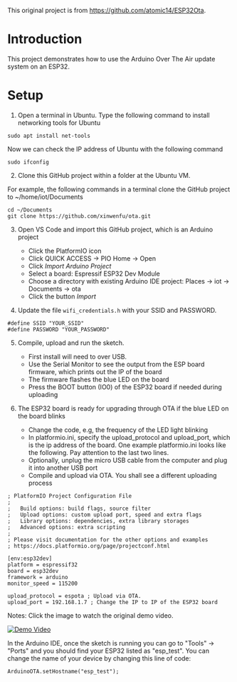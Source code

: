 This original project is from https://github.com/atomic14/ESP32Ota.

# Introduction

This project demonstrates how to use the Arduino Over The Air update system on an ESP32.


# Setup

1. Open a terminal in Ubuntu. Type the following command to install networking tools for Ubuntu
```
sudo apt install net-tools
```
Now we can check the IP address of Ubuntu with the following command
```
sudo ifconfig
```

2. Clone this GitHub project within a folder at the Ubuntu VM.

For example, the following commands in a terminal clone the GitHub project to ~/home/iot/Documents

```
cd ~/Documents
git clone https://github.com/xinwenfu/ota.git
```

3. Open VS Code and import this GitHub project, which is an Arduino project
   - Click the PlatformIO icon
   - Click QUICK ACCESS -> PIO Home -> Open
   - Click *Import Arduino Project*
   - Select a board: Espressif ESP32 Dev Module
   - Choose a directory with existing Arduino IDE project: Places -> iot -> Documents -> ota
   - Click the button *Import*

4. Update the file `wifi_credentials.h` with your SSID and PASSWORD.

```
#define SSID "YOUR_SSID"
#define PASSWORD "YOUR_PASSWORD"
```

5. Compile, upload and run the sketch.
   - First install will need to over USB.
   - Use the Serial Monitor to see the output from the ESP board firmware, which prints out the IP of the board
   - The firmware flashes the blue LED on the board
   - Press the BOOT button (IO0) of the ESP32 board if needed during uploading

6. The ESP32 board is ready for upgrading through OTA if the blue LED on the board blinks
   - Change the code, e.g, the frequency of the LED light blinking
   - In platformio.ini, specify the upload_protocol and upload_port, which is the ip address of the board. One example platformio.ini looks like the following. Pay attention to the last two lines.
   - Optionally, unplug the micro USB cable from the computer and plug it into another USB port 
   - Compile and upload via OTA. You shall see a different uploading process 

```
; PlatformIO Project Configuration File
;
;   Build options: build flags, source filter
;   Upload options: custom upload port, speed and extra flags
;   Library options: dependencies, extra library storages
;   Advanced options: extra scripting
;
; Please visit documentation for the other options and examples
; https://docs.platformio.org/page/projectconf.html

[env:esp32dev]
platform = espressif32
board = esp32dev
framework = arduino
monitor_speed = 115200

upload_protocol = espota ; Upload via OTA. 
upload_port = 192.168.1.7 ; Change the IP to IP of the ESP32 board
```

Notes:
Click the image to watch the original demo video.

[![Demo Video](https://img.youtube.com/vi/_bMsrxiyuHs/0.jpg)](https://www.youtube.com/watch?v=_bMsrxiyuHs)

In the Arduino IDE, once the sketch is running you can go to "Tools" -> "Ports" and you should find your ESP32 listed as "esp_test". You can change the name of your device by changing this line of code:
```
ArduinoOTA.setHostname("esp_test");
```

